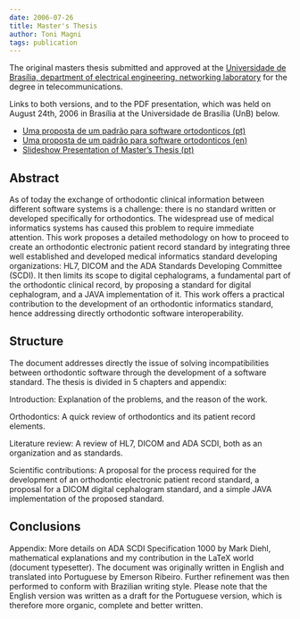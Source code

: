 ```yaml
---
date: 2006-07-26
title: Master's Thesis
author: Toni Magni
tags: publication
---
```


The original masters thesis submitted and approved at the [Universidade de Brasília, department of electrical engineering, networking laboratory](https://redes.unb.br) for the degree in telecommunications.

Links to both versions, and to the PDF presentation, which was held on August 24th, 2006 in Brasília at the Universidade de Brasília (UnB) below.


- [Uma proposta de um padrão para software ortodonticos (pt)](/assets/img/master_pt.pdf)
- [Uma proposta de um padrão para software ortodonticos (en)](/assets/img/master_en.pdf)
- [Slideshow Presentation of Master’s Thesis (pt)](/assets/img/presentacao_tese_tinton.pdf)

## Abstract

As of today the exchange of orthodontic clinical information between different software systems is a challenge: there is no standard written or
developed specifically for orthodontics. The widespread use of medical informatics systems has caused this problem to require immediate attention. This work proposes a detailed methodology on how to proceed to create an orthodontic electronic patient record standard by integrating three well established and developed medical informatics standard developing organizations: HL7, DICOM and the ADA Standards Developing Committee (SCDI). It then limits its scope to digital cephalograms, a fundamental part of the orthodontic clinical record, by proposing a standard for digital cephalogram, and a JAVA implementation of it. This work offers a practical contribution to the development of an orthodontic informatics standard, hence addressing directly orthodontic software interoperability.

## Structure

The document addresses directly the issue of solving incompatibilities between orthodontic software through the development of a software standard. The thesis is divided in 5 chapters and appendix:

Introduction: Explanation of the problems, and the reason of the work.

Orthodontics: A quick review of orthodontics and its patient record elements.

Literature review: A review of HL7, DICOM and ADA SCDI, both as an organization and as standards.

Scientific contributions: A proposal for the process required for the development of an orthodontic electronic patient record standard, a proposal for a DICOM digital cephalogram standard, and a simple JAVA implementation of the proposed standard.

## Conclusions

Appendix: More details on ADA SCDI Specification 1000 by Mark Diehl, mathematical explanations and my contribution in the LaTeX world (document typesetter).
The document was originally written in English and translated into Portuguese by Emerson Ribeiro. Further refinement was then performed to conform with Brazilian writing style. Please note that the English version was written as a draft for the Portuguese version, which is therefore more organic, complete and better written.
